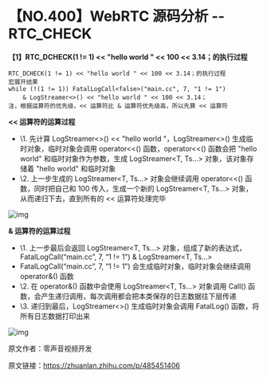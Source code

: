 # 【NO.400】WebRTC 源码分析 -- RTC_CHECK

**【1】RTC_DCHECK(1 != 1) << "hello world " << 100 << 3.14；的执行过程**

```text
RTC_DCHECK(1 != 1) << "hello world " << 100 << 3.14；的执行过程
宏展开结果
while (!(1 != 1)) FatalLogCall<false>("main.cc", 7, "1 != 1") 
    & LogStreamer<>() << "hello world " << 100 << 3.14；
注，根据运算符的优先级，<< 运算符比 & 运算符优先级高，所以先算 << 运算符
```

**<< 运算符的运算过程**

- \1. 先计算 LogStreamer<>() << "hello world "，LogStreamer<>() 生成临时对象，临时对象会调用 operator<<() 函数，operator<<() 函数会把 "hello world" 和临时对象作为参数，生成 LogStreamer<T, Ts…> 对象，该对象存储着 "hello world" 和临时对象
- \2. 上一步生成的 LogStreamer<T, Ts…> 对象会继续调用 operator<<() 函数，同时把自己和 100 传入，生成一个新的 LogStreamer<T, Ts…> 对象，从而递归下去，直到所有的 << 运算符处理完毕

![img](https://pic3.zhimg.com/80/v2-4ee47dc77f2d995e55ae78a1c0bb7472_720w.webp)

**& 运算符的运算过程**

- \1. 上一步最后会返回 LogStreamer<T, Ts…> 对象，组成了新的表达式，FatalLogCall<false>(“main.cc”, 7, “1 != 1”) & LogStreamer<T, Ts…>
- FatalLogCall<false>(“main.cc”, 7, “1 != 1”) 会生成临时对象，临时对象会继续调用 operator&() 函数
- \2. 在 operator&() 函数中会使用 LogStreamer<T, Ts…> 对象调用 Call() 函数，会产生递归调用，每次调用都会把本类保存的日志数据往下层传递
- \3. 递归到最后，LogStreamer<>() 生成临时对象会调用 FatalLog() 函数，将所有日志数据打印出来

![img](https://pic1.zhimg.com/80/v2-ea2a1738bb7d9a287be5478d006e5258_720w.webp)

原文作者：零声音视频开发

原文链接：https://zhuanlan.zhihu.com/p/485451406